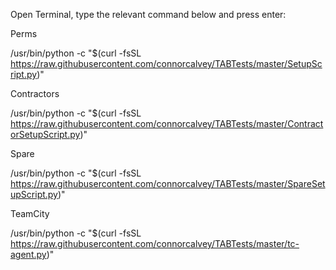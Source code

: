 Open Terminal, type the relevant command below and press enter:

Perms

/usr/bin/python -c "$(curl -fsSL https://raw.githubusercontent.com/connorcalvey/TABTests/master/SetupScript.py)"

Contractors

/usr/bin/python -c "$(curl -fsSL https://raw.githubusercontent.com/connorcalvey/TABTests/master/ContractorSetupScript.py)"

Spare

/usr/bin/python -c "$(curl -fsSL https://raw.githubusercontent.com/connorcalvey/TABTests/master/SpareSetupScript.py)"

TeamCity 

/usr/bin/python -c "$(curl -fsSL https://raw.githubusercontent.com/connorcalvey/TABTests/master/tc-agent.py)"
